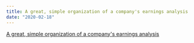 ```yaml
---
title: A great, simple organization of a company's earnings analysis
date: "2020-02-18"
---
```


[A great, simple organization of a company's earnings analysis](https://twitter.com/investing_city/status/1181438271374577664)